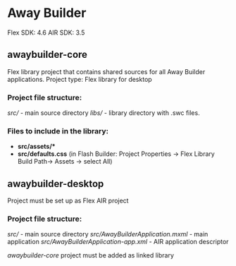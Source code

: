 # Away Builder

Flex SDK: 4.6
AIR SDK: 3.5

## awaybuilder-core
Flex library project that contains shared sources for all Away Builder applications.
Project type: Flex library for desktop

### Project file structure:
_src/_ - main source directory
_libs/_ - library directory with .swc files.

### Files to include in the library:
* __src/assets/*__
* __src/defaults.css__
(in Flash Builder: Project Properties -> Flex Library Build Path-> Assets -> select All)

## awaybuilder-desktop
Project must be set up as Flex AIR project

### Project file structure:
_src/_ - main source directory
_src/AwayBuilderApplication.mxml_ - main application
_src/AwayBuilderApplication-app.xml_ - AIR application descriptor

_awaybuilder-core_ project must be added as linked library
